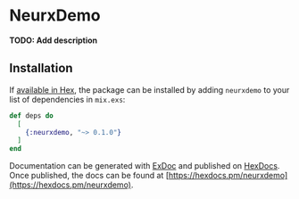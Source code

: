 # NeurxDemo

**TODO: Add description**

## Installation

If [available in Hex](https://hex.pm/docs/publish), the package can be installed
by adding `neurxdemo` to your list of dependencies in `mix.exs`:

```elixir
def deps do
  [
    {:neurxdemo, "~> 0.1.0"}
  ]
end
```

Documentation can be generated with [ExDoc](https://github.com/elixir-lang/ex_doc)
and published on [HexDocs](https://hexdocs.pm). Once published, the docs can
be found at [https://hexdocs.pm/neurxdemo](https://hexdocs.pm/neurxdemo).


